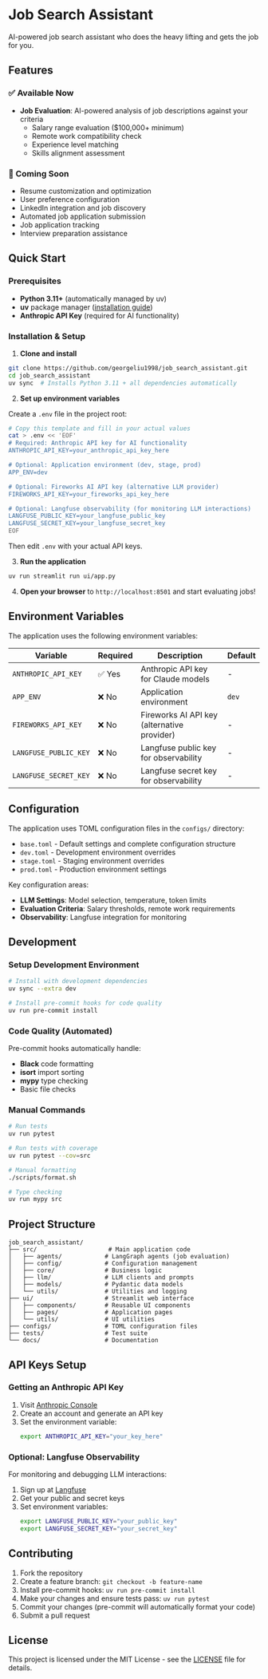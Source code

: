 # Job Search Assistant

AI-powered job search assistant who does the heavy lifting and gets the job for you.

## Features

### ✅ Available Now
- **Job Evaluation**: AI-powered analysis of job descriptions against your criteria
  - Salary range evaluation ($100,000+ minimum)
  - Remote work compatibility check
  - Experience level matching
  - Skills alignment assessment

### 🚧 Coming Soon
- Resume customization and optimization
- User preference configuration
- LinkedIn integration and job discovery
- Automated job application submission
- Job application tracking
- Interview preparation assistance

## Quick Start

### Prerequisites
- **Python 3.11+** (automatically managed by uv)
- **uv** package manager ([installation guide](https://docs.astral.sh/uv/getting-started/installation/))
- **Anthropic API Key** (required for AI functionality)

### Installation & Setup

1. **Clone and install**
```bash
git clone https://github.com/georgeliu1998/job_search_assistant.git
cd job_search_assistant
uv sync  # Installs Python 3.11 + all dependencies automatically
```

2. **Set up environment variables**

Create a `.env` file in the project root:
```bash
# Copy this template and fill in your actual values
cat > .env << 'EOF'
# Required: Anthropic API key for AI functionality
ANTHROPIC_API_KEY=your_anthropic_api_key_here

# Optional: Application environment (dev, stage, prod)
APP_ENV=dev

# Optional: Fireworks AI API key (alternative LLM provider)
FIREWORKS_API_KEY=your_fireworks_api_key_here

# Optional: Langfuse observability (for monitoring LLM interactions)
LANGFUSE_PUBLIC_KEY=your_langfuse_public_key
LANGFUSE_SECRET_KEY=your_langfuse_secret_key
EOF
```

Then edit `.env` with your actual API keys.

3. **Run the application**
```bash
uv run streamlit run ui/app.py
```

4. **Open your browser** to `http://localhost:8501` and start evaluating jobs!

## Environment Variables

The application uses the following environment variables:

| Variable | Required | Description | Default |
|----------|----------|-------------|---------|
| `ANTHROPIC_API_KEY` | ✅ Yes | Anthropic API key for Claude models | - |
| `APP_ENV` | ❌ No | Application environment | `dev` |
| `FIREWORKS_API_KEY` | ❌ No | Fireworks AI API key (alternative provider) | - |
| `LANGFUSE_PUBLIC_KEY` | ❌ No | Langfuse public key for observability | - |
| `LANGFUSE_SECRET_KEY` | ❌ No | Langfuse secret key for observability | - |

## Configuration

The application uses TOML configuration files in the `configs/` directory:
- `base.toml` - Default settings and complete configuration structure
- `dev.toml` - Development environment overrides
- `stage.toml` - Staging environment overrides
- `prod.toml` - Production environment settings

Key configuration areas:
- **LLM Settings**: Model selection, temperature, token limits
- **Evaluation Criteria**: Salary thresholds, remote work requirements
- **Observability**: Langfuse integration for monitoring

## Development

### Setup Development Environment
```bash
# Install with development dependencies
uv sync --extra dev

# Install pre-commit hooks for code quality
uv run pre-commit install
```

### Code Quality (Automated)
Pre-commit hooks automatically handle:
- **Black** code formatting
- **isort** import sorting
- **mypy** type checking
- Basic file checks

### Manual Commands
```bash
# Run tests
uv run pytest

# Run tests with coverage
uv run pytest --cov=src

# Manual formatting
./scripts/format.sh

# Type checking
uv run mypy src
```

## Project Structure

```
job_search_assistant/
├── src/                    # Main application code
│   ├── agents/            # LangGraph agents (job evaluation)
│   ├── config/            # Configuration management
│   ├── core/              # Business logic
│   ├── llm/               # LLM clients and prompts
│   ├── models/            # Pydantic data models
│   └── utils/             # Utilities and logging
├── ui/                    # Streamlit web interface
│   ├── components/        # Reusable UI components
│   ├── pages/             # Application pages
│   └── utils/             # UI utilities
├── configs/               # TOML configuration files
├── tests/                 # Test suite
└── docs/                  # Documentation
```

## API Keys Setup

### Getting an Anthropic API Key
1. Visit [Anthropic Console](https://console.anthropic.com/)
2. Create an account and generate an API key
3. Set the environment variable:
   ```bash
   export ANTHROPIC_API_KEY="your_key_here"
   ```

### Optional: Langfuse Observability
For monitoring and debugging LLM interactions:
1. Sign up at [Langfuse](https://langfuse.com/)
2. Get your public and secret keys
3. Set environment variables:
   ```bash
   export LANGFUSE_PUBLIC_KEY="your_public_key"
   export LANGFUSE_SECRET_KEY="your_secret_key"
   ```

## Contributing

1. Fork the repository
2. Create a feature branch: `git checkout -b feature-name`
3. Install pre-commit hooks: `uv run pre-commit install`
4. Make your changes and ensure tests pass: `uv run pytest`
5. Commit your changes (pre-commit will automatically format your code)
6. Submit a pull request

## License

This project is licensed under the MIT License - see the [LICENSE](LICENSE) file for details.
